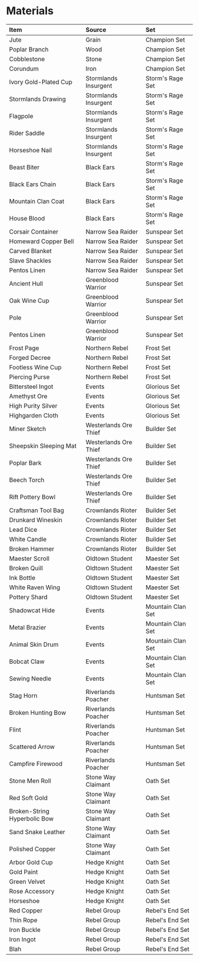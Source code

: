 <!-- TITLE: Materials -->

# Materials
Item | Source | Set
:--- | :--- | :---
Jute | Grain | Champion Set
Poplar Branch | Wood | Champion Set
Cobblestone | Stone | Champion Set
Corundum | Iron | Champion Set
Ivory Gold-Plated Cup | Stormlands Insurgent | Storm's Rage Set
Stormlands Drawing | Stormlands Insurgent | Storm's Rage Set
Flagpole | Stormlands Insurgent | Storm's Rage Set
Rider Saddle | Stormlands Insurgent | Storm's Rage Set
Horseshoe Nail | Stormlands Insurgent | Storm's Rage Set
Beast Biter | Black Ears | Storm's Rage Set
Black Ears Chain | Black Ears | Storm's Rage Set
Mountain Clan Coat | Black Ears | Storm's Rage Set
House Blood | Black Ears | Storm's Rage Set
Corsair Container | Narrow Sea Raider | Sunspear Set
Homeward Copper Bell | Narrow Sea Raider | Sunspear Set
Carved Blanket | Narrow Sea Raider | Sunspear Set
Slave Shackles | Narrow Sea Raider | Sunspear Set
Pentos Linen | Narrow Sea Raider | Sunspear Set
Ancient Hull | Greenblood Warrior | Sunspear Set
Oak Wine Cup | Greenblood Warrior | Sunspear Set
Pole | Greenblood Warrior | Sunspear Set
Pentos Linen | Greenblood Warrior | Sunspear Set
Frost Page | Northern Rebel | Frost Set
Forged Decree | Northern Rebel | Frost Set
Footless Wine Cup | Northern Rebel | Frost Set
Piercing Purse | Northern Rebel | Frost Set
Bittersteel Ingot | Events | Glorious Set
Amethyst Ore | Events | Glorious Set
High Purity Silver | Events | Glorious Set
Highgarden Cloth | Events | Glorious Set
Miner Sketch | Westerlands Ore Thief | Builder Set
Sheepskin Sleeping Mat | Westerlands Ore Thief | Builder Set
Poplar Bark | Westerlands Ore Thief | Builder Set
Beech Torch | Westerlands Ore Thief | Builder Set
Rift Pottery Bowl | Westerlands Ore Thief | Builder Set
Craftsman Tool Bag | Crownlands Rioter | Builder Set
Drunkard Wineskin | Crownlands Rioter | Builder Set
Lead Dice | Crownlands Rioter | Builder Set
White Candle | Crownlands Rioter | Builder Set
Broken Hammer | Crownlands Rioter | Builder Set
Maester Scroll | Oldtown Student | Maester Set
Broken Quill | Oldtown Student | Maester Set
Ink Bottle | Oldtown Student | Maester Set
White Raven Wing | Oldtown Student | Maester Set
Pottery Shard | Oldtown Student | Maester Set
Shadowcat Hide | Events | Mountain Clan Set
Metal Brazier | Events | Mountain Clan Set
Animal Skin Drum | Events | Mountain Clan Set
Bobcat Claw | Events | Mountain Clan Set
Sewing Needle | Events | Mountain Clan Set
Stag Horn | Riverlands Poacher | Huntsman Set
Broken Hunting Bow | Riverlands Poacher | Huntsman Set
Flint | Riverlands Poacher | Huntsman Set
Scattered Arrow | Riverlands Poacher | Huntsman Set
Campfire Firewood | Riverlands Poacher | Huntsman Set
Stone Men Roll | Stone Way Claimant | Oath Set
Red Soft Gold | Stone Way Claimant | Oath Set
Broken-String Hyperbolic Bow | Stone Way Claimant | Oath Set
Sand Snake Leather | Stone Way Claimant | Oath Set
Polished Copper | Stone Way Claimant | Oath Set
Arbor Gold Cup | Hedge Knight | Oath Set
Gold Paint | Hedge Knight | Oath Set
Green Velvet | Hedge Knight | Oath Set
Rose Accessory | Hedge Knight | Oath Set
Horseshoe | Hedge Knight | Oath Set
Red Copper | Rebel Group | Rebel's End Set
Thin Rope | Rebel Group | Rebel's End Set
Iron Buckle | Rebel Group | Rebel's End Set
Iron Ingot | Rebel Group | Rebel's End Set
Blah | Rebel Group | Rebel's End Set